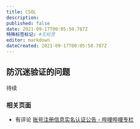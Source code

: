 ```yaml
---
title: CSOL
description: 
published: false
date: 2021-09-17T00:05:50.787Z
特殊标签标记: #无标签
editor: markdown
dateCreated: 2021-09-17T00:05:50.787Z
---
```


## 防沉迷验证的问题

待续

### 相关页面

+ 有评论 [账号注册信息实名认证公告 - 哔哩哔哩专栏](https://archive.md/ai2DD "https://www.bilibili.com/read/cv11334412/")
